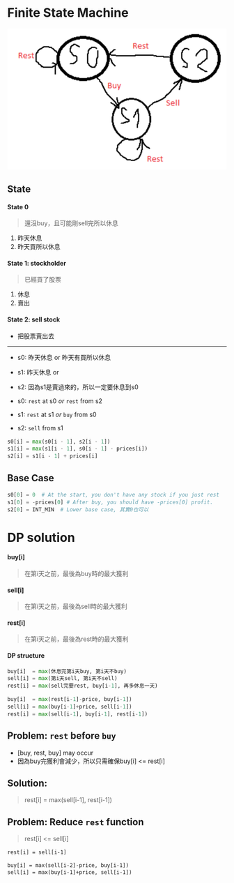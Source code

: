 # Finite State Machine

![](2017-07-09-14-07-42.png)

## State

#### State 0
> 還沒buy，且可能剛sell完所以休息

1. 昨天休息
2. 昨天買所以休息

#### State 1: stockholder
> 已經買了股票

1. 休息
2. 賣出

#### State 2: sell stock

- 把股票賣出去 

---

- s0: 昨天休息 or 昨天有買所以休息
- s1: 昨天休息 or 
- s2: 因為s1是賣過來的，所以一定要休息到s0

- s0: `rest` at s0 *or* `rest` from s2
- s1: `rest` at s1 *or* `buy` from s0
- s2: `sell` from s1

```python
s0[i] = max(s0[i - 1], s2[i - 1])
s1[i] = max(s1[i - 1], s0[i - 1] - prices[i]) 
s2[i] = s1[i - 1] + prices[i]  
```

## Base Case

```python
s0[0] = 0  # At the start, you don't have any stock if you just rest
s1[0] = -prices[0] # After buy, you should have -prices[0] profit.
s2[0] = INT_MIN  # Lower base case, 其實0也可以
```




# DP solution

#### buy[i]
> 在第i天之前，最後為buy時的最大獲利

#### sell[i]
> 在第i天之前，最後為sell時的最大獲利

#### rest[i]
> 在第i天之前，最後為rest時的最大獲利

#### DP structure
```python
buy[i]  = max(休息完第i天buy, 第i天不buy) 
sell[i] = max(第i天sell, 第i天不sell)
rest[i] = max(sell完要rest, buy[i-1], 再多休息一天)
```

```python
buy[i]  = max(rest[i-1]-price, buy[i-1]) 
sell[i] = max(buy[i-1]+price, sell[i-1])
rest[i] = max(sell[i-1], buy[i-1], rest[i-1])
```

## Problem: `rest` before `buy`

- [buy, rest, buy] may occur
- 因為buy完獲利會減少，所以只需確保buy[i] <= rest[i]

## Solution: 
> rest[i] = max(sell[i-1], rest[i-1])

## Problem: Reduce `rest` function
> rest[i] <= sell[i]

```
rest[i] = sell[i-1]
```

```
buy[i] = max(sell[i-2]-price, buy[i-1])
sell[i] = max(buy[i-1]+price, sell[i-1])
```